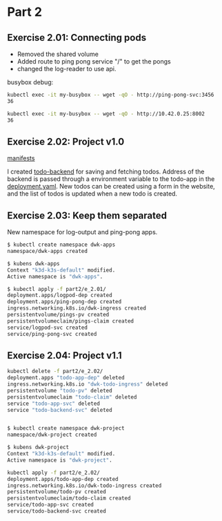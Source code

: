 # Part 2

## Exercise 2.01: Connecting pods

- Removed the shared volume
- Added route to ping pong service "/" to get the pongs
- changed the log-reader to use api.

busybox debug:

``` bash
kubectl exec -it my-busybox -- wget -qO - http://ping-pong-svc:3456
36

kubectl exec -it my-busybox -- wget -qO - http://10.42.0.25:8002
36
```

## Exercise 2.02: Project v1.0

[manifests](e_2.02/)

I created [todo-backend](../todo-backend/) for saving and fetching todos. Address of the backend is passed through a environment variable to the todo-app in the [deployment.yaml](e_2.02/deployment.yaml). New todos can be created using a form in the website, and the list of todos is updated when a new todo is created.

## Exercise 2.03: Keep them separated

New namespace for log-output and ping-pong apps.

```bash
$ kubectl create namespace dwk-apps
namespace/dwk-apps created

$ kubens dwk-apps 
Context "k3d-k3s-default" modified.
Active namespace is "dwk-apps".

$ kubectl apply -f part2/e_2.01/
deployment.apps/logpod-dep created
deployment.apps/ping-pong-dep created
ingress.networking.k8s.io/dwk-ingress created
persistentvolume/pings-pv created
persistentvolumeclaim/pings-claim created
service/logpod-svc created
service/ping-pong-svc created
```

## Exercise 2.04: Project v1.1

```bash
kubectl delete -f part2/e_2.02/
deployment.apps "todo-app-dep" deleted
ingress.networking.k8s.io "dwk-todo-ingress" deleted
persistentvolume "todo-pv" deleted
persistentvolumeclaim "todo-claim" deleted
service "todo-app-svc" deleted
service "todo-backend-svc" deleted


$ kubectl create namespace dwk-project
namespace/dwk-project created

$ kubens dwk-project 
Context "k3d-k3s-default" modified.
Active namespace is "dwk-project".

kubectl apply -f part2/e_2.02/
deployment.apps/todo-app-dep created
ingress.networking.k8s.io/dwk-todo-ingress created
persistentvolume/todo-pv created
persistentvolumeclaim/todo-claim created
service/todo-app-svc created
service/todo-backend-svc created

```